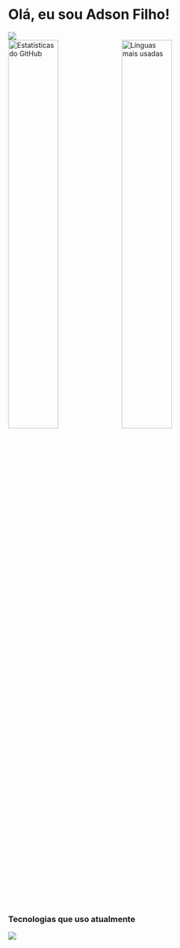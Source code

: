 # Olá, eu sou Adson Filho!

<img src="https://tm.ibxk.com.br/2020/09/16/16180310869653.jpg">

<div>
  <img src="https://github-readme-stats.vercel.app/api?username=adsonfilho&show_icons=true&count_private=true&title_color=80F7D4&icon_color=9d00ff&text_color=c9d1d9&bg_color=0d1117&border_color=fff0" alt="Estatísticas do GitHub" width="45%">
  <img src="https://github-readme-stats.vercel.app/api/top-langs/?username=adsonfilho&layout=compact&title_color=80F7D4&text_color=fff&bg_color=0d1117&border_color=fff0" alt="Línguas mais usadas" width="45%">
</div>

### Tecnologias que uso atualmente

<img src="https://skillicons.dev/icons?i=html,css,js&theme=dark" />

